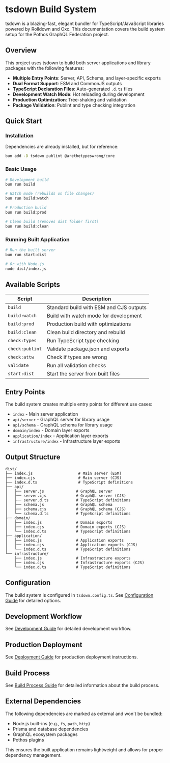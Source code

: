 # tsdown Build System

tsdown is a blazing-fast, elegant bundler for TypeScript/JavaScript libraries powered by Rolldown and Oxc. This documentation covers the build system setup for the Pothos GraphQL Federation project.

## Overview

This project uses tsdown to build both server applications and library packages with the following features:

- **Multiple Entry Points**: Server, API, Schema, and layer-specific exports
- **Dual Format Support**: ESM and CommonJS outputs
- **TypeScript Declaration Files**: Auto-generated `.d.ts` files
- **Development Watch Mode**: Hot reloading during development
- **Production Optimization**: Tree-shaking and validation
- **Package Validation**: Publint and type checking integration

## Quick Start

### Installation

Dependencies are already installed, but for reference:

```bash
bun add -D tsdown publint @arethetypeswrong/core
```

### Basic Usage

```bash
# Development build
bun run build

# Watch mode (rebuilds on file changes)
bun run build:watch

# Production build
bun run build:prod

# Clean build (removes dist folder first)
bun run build:clean
```

### Running Built Application

```bash
# Run the built server
bun run start:dist

# Or with Node.js
node dist/index.js
```

## Available Scripts

| Script | Description |
|--------|-------------|
| `build` | Standard build with ESM and CJS outputs |
| `build:watch` | Build with watch mode for development |
| `build:prod` | Production build with optimizations |
| `build:clean` | Clean build directory and rebuild |
| `check:types` | Run TypeScript type checking |
| `check:publint` | Validate package.json and exports |
| `check:attw` | Check if types are wrong |
| `validate` | Run all validation checks |
| `start:dist` | Start the server from built files |

## Entry Points

The build system creates multiple entry points for different use cases:

- `index` - Main server application
- `api/server` - GraphQL server for library usage
- `api/schema` - GraphQL schema for library usage
- `domain/index` - Domain layer exports
- `application/index` - Application layer exports
- `infrastructure/index` - Infrastructure layer exports

## Output Structure

```
dist/
├── index.js                    # Main server (ESM)
├── index.cjs                   # Main server (CJS)
├── index.d.ts                  # TypeScript definitions
├── api/
│   ├── server.js              # GraphQL server
│   ├── server.cjs             # GraphQL server (CJS)
│   ├── server.d.ts            # TypeScript definitions
│   ├── schema.js              # GraphQL schema
│   ├── schema.cjs             # GraphQL schema (CJS)
│   └── schema.d.ts            # TypeScript definitions
├── domain/
│   ├── index.js               # Domain exports
│   ├── index.cjs              # Domain exports (CJS)
│   └── index.d.ts             # TypeScript definitions
├── application/
│   ├── index.js               # Application exports
│   ├── index.cjs              # Application exports (CJS)
│   └── index.d.ts             # TypeScript definitions
└── infrastructure/
    ├── index.js               # Infrastructure exports
    ├── index.cjs              # Infrastructure exports (CJS)
    └── index.d.ts             # TypeScript definitions
```

## Configuration

The build system is configured in `tsdown.config.ts`. See [Configuration Guide](./configuration.md) for detailed options.

## Development Workflow

See [Development Guide](./development.md) for detailed development workflow.

## Production Deployment

See [Deployment Guide](./deployment.md) for production deployment instructions.

## Build Process

See [Build Process Guide](./build-process.md) for detailed information about the build process.

## External Dependencies

The following dependencies are marked as external and won't be bundled:

- Node.js built-ins (e.g., `fs`, `path`, `http`)
- Prisma and database dependencies
- GraphQL ecosystem packages
- Pothos plugins

This ensures the built application remains lightweight and allows for proper dependency management.